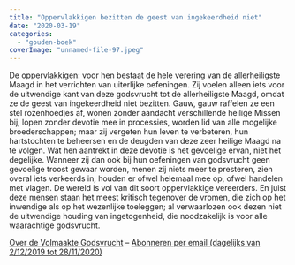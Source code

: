 ```yaml
---
title: "Oppervlakkigen bezitten de geest van ingekeerdheid niet"
date: "2020-03-19"
categories: 
  - "gouden-boek"
coverImage: "unnamed-file-97.jpeg"
---
```


De oppervlakkigen: voor hen bestaat de hele verering van de allerheiligste Maagd in het verrichten van uiterlijke oefeningen. Zij voelen alleen iets voor de uitwendige kant van deze godsvrucht tot de allerheiligste Maagd, omdat ze de geest van ingekeerdheid niet bezitten. Gauw, gauw raffelen ze een stel rozenhoedjes af, wonen zonder aandacht verschillende heilige Missen bij, lopen zonder devotie mee in processies, worden lid van alle mogelijke broederschappen; maar zij vergeten hun leven te verbeteren, hun hartstochten te beheersen en de deugden van deze zeer heilige Maagd na te volgen. Wat hen aantrekt in deze devotie is het gevoelige ervan, niet het degelijke. Wanneer zij dan ook bij hun oefeningen van godsvrucht geen gevoelige troost gewaar worden, menen zij niets meer te presteren, zien overal iets verkeerds in, houden er ofwel helemaal mee op, ofwel handelen met vlagen. De wereld is vol van dit soort oppervlakkige vereerders. En juist deze mensen staan het meest kritisch tegenover de vromen, die zich op het inwendige als op het wezenlijke toeleggen; al verwaarlozen ook dezen niet de uitwendige houding van ingetogenheid, die noodzakelijk is voor alle waarachtige godsvrucht.

[Over de Volmaakte Godsvrucht](/blog/een-jaar-lang-volmaakte-godsvrucht/) – [Abonneren per email (dagelijks van 2/12/2019 tot 28/11/2020)](http://eepurl.com/9RKvX)
